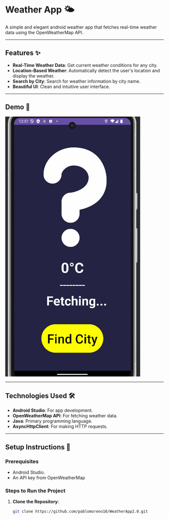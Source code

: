 # Weather App 🌤️

A simple and elegant android weather app that fetches real-time weather data using the OpenWeatherMap API.

---

## Features ✨
- **Real-Time Weather Data**: Get current weather conditions for any city.
- **Location-Based Weather**: Automatically detect the user's location and display the weather.
- **Search by City**: Search for weather information by city name.
- **Beautiful UI**: Clean and intuitive user interface.

---

## Demo 🎥
![Weather App Demo](Animation.gif)  

---

## Technologies Used 🛠️
- **Android Studio**: For app development.
- **OpenWeatherMap API**: For fetching weather data.
- **Java**: Primary programming language.
- **AsyncHttpClient**: For making HTTP requests.

---

## Setup Instructions 🚀

### Prerequisites
- Android Studio.
- An API key from OpenWeatherMap

### Steps to Run the Project
1. **Clone the Repository**:
   ```bash
   git clone https://github.com/pablomoreno10/WeatherApp2.0.git
